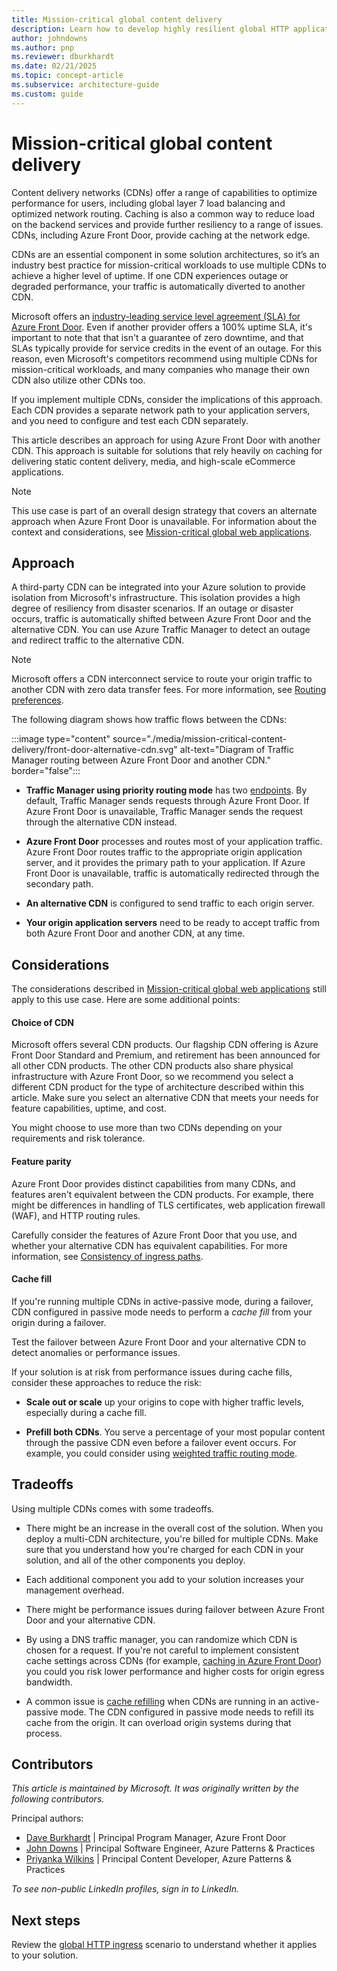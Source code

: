 ```yaml
---
title: Mission-critical global content delivery
description: Learn how to develop highly resilient global HTTP applications when your focus is on content delivery and caching.
author: johndowns
ms.author: pnp
ms.reviewer: dburkhardt
ms.date: 02/21/2025
ms.topic: concept-article
ms.subservice: architecture-guide
ms.custom: guide
---
```


# Mission-critical global content delivery

Content delivery networks (CDNs) offer a range of capabilities to optimize performance for users, including global layer 7 load balancing and optimized network routing. Caching is also a common way to reduce load on the backend services and provide further resiliency to a range of issues. CDNs, including Azure Front Door, provide caching at the network edge.

CDNs are an essential component in some solution architectures, so it’s an industry best practice for mission-critical workloads to use multiple CDNs to achieve a higher level of uptime. If one CDN experiences outage or degraded performance, your traffic is automatically diverted to another CDN.

Microsoft offers an [industry-leading service level agreement (SLA) for Azure Front Door](https://www.microsoft.com/licensing/docs/view/Service-Level-Agreements-SLA-for-Online-Services). Even if another provider offers a 100% uptime SLA, it's important to note that that isn't a guarantee of zero downtime, and that SLAs typically provide for service credits in the event of an outage. For this reason, even Microsoft's competitors recommend using multiple CDNs for mission-critical workloads, and many companies who manage their own CDN also utilize other CDNs too.

If you implement multiple CDNs, consider the implications of this approach. Each CDN provides a separate network path to your application servers, and you need to configure and test each CDN separately.

This article describes an approach for using Azure Front Door with another CDN. This approach is suitable for solutions that rely heavily on caching for delivering static content delivery, media, and high-scale eCommerce applications.

> [!NOTE]
> This use case is part of an overall design strategy that covers an alternate approach when Azure Front Door is unavailable. For information about the context and considerations, see [Mission-critical global web applications](./overview.md).

## Approach

A third-party CDN can be integrated into your Azure solution to provide isolation from Microsoft's infrastructure. This isolation provides a high degree of resiliency from disaster scenarios. If an outage or disaster occurs, traffic is automatically shifted between Azure Front Door and the alternative CDN. You can use Azure Traffic Manager to detect an outage and redirect traffic to the alternative CDN.

> [!NOTE]
> Microsoft offers a CDN interconnect service to route your origin traffic to another CDN with zero data transfer fees. For more information, see [Routing preferences](/azure/virtual-network/ip-services/routing-preference-unmetered).

The following diagram shows how traffic flows between the CDNs:

:::image type="content" source="./media/mission-critical-content-delivery/front-door-alternative-cdn.svg" alt-text="Diagram of Traffic Manager routing between Azure Front Door and another CDN." border="false":::

- **Traffic Manager using priority routing mode** has two [endpoints](/azure/traffic-manager/traffic-manager-endpoint-types). By default, Traffic Manager sends requests through Azure Front Door. If Azure Front Door is unavailable, Traffic Manager sends the request through the alternative CDN instead.

- **Azure Front Door** processes and routes most of your application traffic. Azure Front Door routes traffic to the appropriate origin application server, and it provides the primary path to your application. If Azure Front Door is unavailable, traffic is automatically redirected through the secondary path.

- **An alternative CDN** is configured to send traffic to each origin server.

- **Your origin application servers** need to be ready to accept traffic from both Azure Front Door and another CDN, at any time.

## Considerations

The considerations described in [Mission-critical global web applications](./overview.md) still apply to this use case. Here are some additional points:

#### Choice of CDN

Microsoft offers several CDN products. Our flagship CDN offering is Azure Front Door Standard and Premium, and retirement has been announced for all other CDN products. The other CDN products also share physical infrastructure with Azure Front Door, so we recommend you select a different CDN product for the type of architecture described within this article. Make sure you select an alternative CDN that meets your needs for feature capabilities, uptime, and cost.

You might choose to use more than two CDNs depending on your requirements and risk tolerance.

#### Feature parity

Azure Front Door provides distinct capabilities from many CDNs, and features aren't equivalent between the CDN products. For example, there might be differences in handling of TLS certificates, web application firewall (WAF), and HTTP routing rules.

Carefully consider the features of Azure Front Door that you use, and whether your alternative CDN has equivalent capabilities. For more information, see [Consistency of ingress paths](./overview.md#traffic-routing-consistency).

#### Cache fill

If you're running multiple CDNs in active-passive mode, during a failover, CDN configured in passive mode needs to perform a *cache fill* from your origin during a failover.

Test the failover between Azure Front Door and your alternative CDN to detect anomalies or performance issues. 

If your solution is at risk from performance issues during cache fills, consider these  approaches to reduce the risk:

- **Scale out or scale** up your origins to cope with higher traffic levels, especially during a cache fill.

- **Prefill both CDNs**. You serve a percentage of your most popular content through the passive CDN even before a failover event occurs. For example, you could consider using [weighted traffic routing mode](/azure/traffic-manager/traffic-manager-routing-methods#weighted-traffic-routing-method).

## Tradeoffs

Using multiple CDNs comes with some tradeoffs. 

- There might be an increase in the overall cost of the solution. When you deploy a multi-CDN architecture, you're billed for multiple CDNs. Make sure that you understand how you're charged for each CDN in your solution, and all of the other components you deploy.

- Each additional component you add to your solution increases your management overhead.

- There might be performance issues during failover between Azure Front Door and your alternative CDN.

- By using a DNS traffic manager, you can randomize which CDN is chosen for a request. If you're not careful to implement consistent cache settings across CDNs (for example, [caching in Azure Front Door](/azure/frontdoor/front-door-caching)) you could you risk lower performance and higher costs for origin egress bandwidth.

- A common issue is [cache refilling](#cache-fill) when CDNs are running in an active-passive mode. The CDN configured in passive mode needs to refill its cache from the origin. It can overload origin systems during that process.

## Contributors

*This article is maintained by Microsoft. It was originally written by the following contributors.*

Principal authors:

- [Dave Burkhardt](https://www.linkedin.com/in/dave-burkhardt-13b79b3/) | Principal Program Manager, Azure Front Door
- [John Downs](https://www.linkedin.com/in/john-downs/) | Principal Software Engineer, Azure Patterns & Practices
- [Priyanka Wilkins](https://www.linkedin.com/in/priyanka-w/) | Principal Content Developer, Azure Patterns & Practices

*To see non-public LinkedIn profiles, sign in to LinkedIn.*

## Next steps

Review the [global HTTP ingress](./mission-critical-global-http-ingress.md) scenario to understand whether it applies to your solution.
